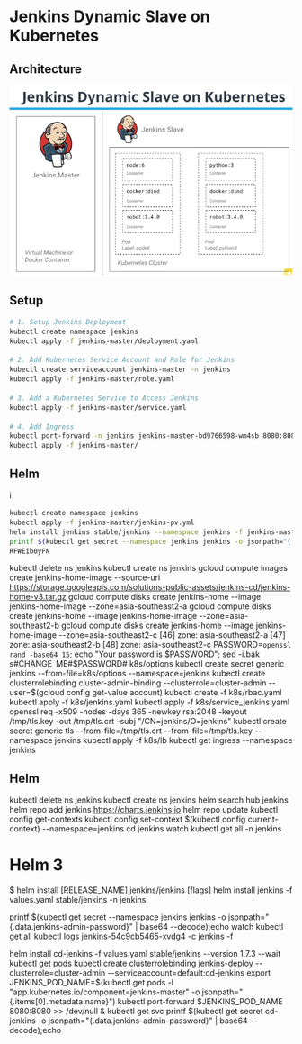 # Jenkins Dynamic Slave on Kubernetes

## Architecture
![](Jenkins.png)

## Setup
```bash
# 1. Setup Jenkins Deployment
kubectl create namespace jenkins
kubectl apply -f jenkins-master/deployment.yaml

# 2. Add Kubernetes Service Account and Role for Jenkins
kubectl create serviceaccount jenkins-master -n jenkins
kubectl apply -f jenkins-master/role.yaml

# 3. Add a Kubernetes Service to Access Jenkins
kubectl apply -f jenkins-master/service.yaml

# 4. Add Ingress
kubectl port-forward -n jenkins jenkins-master-bd9766598-wm4sb 8080:8080
kubectl apply -f jenkins-master/
```
## Helm 
i
```bash
kubectl create namespace jenkins
kubectl apply -f jenkins-master/jenkins-pv.yml
helm install jenkins stable/jenkins --namespace jenkins -f jenkins-master/values.yaml
printf $(kubectl get secret --namespace jenkins jenkins -o jsonpath="{.data.jenkins-admin-password}" | base64 --decode);echo
RFWEib0yFN
```

kubectl delete ns jenkins
kubectl create ns jenkins
gcloud compute images create jenkins-home-image --source-uri https://storage.googleapis.com/solutions-public-assets/jenkins-cd/jenkins-home-v3.tar.gz
gcloud compute disks create jenkins-home --image jenkins-home-image --zone=asia-southeast2-a
gcloud compute disks create jenkins-home --image jenkins-home-image --zone=asia-southeast2-b
gcloud compute disks create jenkins-home --image jenkins-home-image --zone=asia-southeast2-c
 [46] zone: asia-southeast2-a
 [47] zone: asia-southeast2-b
 [48] zone: asia-southeast2-c
PASSWORD=`openssl rand -base64 15`; echo "Your password is $PASSWORD"; sed -i.bak s#CHANGE_ME#$PASSWORD# k8s/options
kubectl create secret generic jenkins --from-file=k8s/options --namespace=jenkins
kubectl create clusterrolebinding cluster-admin-binding --clusterrole=cluster-admin --user=$(gcloud config get-value account)
kubectl create -f k8s/rbac.yaml
kubectl apply -f k8s/jenkins.yaml
kubectl apply -f k8s/service_jenkins.yaml
openssl req -x509 -nodes -days 365 -newkey rsa:2048 -keyout /tmp/tls.key -out /tmp/tls.crt -subj "/CN=jenkins/O=jenkins"
kubectl create secret generic tls --from-file=/tmp/tls.crt --from-file=/tmp/tls.key --namespace jenkins
kubectl apply -f k8s/lb
kubectl get ingress --namespace jenkins

## Helm

kubectl delete ns jenkins
kubectl create ns jenkins
helm search hub jenkins
helm repo add jenkins https://charts.jenkins.io
helm repo update
kubectl config get-contexts
kubectl config set-context $(kubectl config current-context) --namespace=jenkins
cd jenkins
watch kubectl get all -n jenkins
# Helm 3
$ helm install [RELEASE_NAME] jenkins/jenkins [flags]
helm install jenkins -f values.yaml stable/jenkins -n jenkins

printf $(kubectl get secret --namespace jenkins jenkins -o jsonpath="{.data.jenkins-admin-password}" | base64 --decode);echo
watch kubectl get all
kubectl logs jenkins-54c9cb5465-xvdg4 -c jenkins -f

helm install cd-jenkins -f values.yaml stable/jenkins --version 1.7.3 --wait
kubectl get pods
kubectl create clusterrolebinding jenkins-deploy --clusterrole=cluster-admin --serviceaccount=default:cd-jenkins
export JENKINS_POD_NAME=$(kubectl get pods -l "app.kubernetes.io/component=jenkins-master" -o jsonpath="{.items[0].metadata.name}")
kubectl port-forward $JENKINS_POD_NAME 8080:8080 >> /dev/null &
kubectl get svc
printf $(kubectl get secret cd-jenkins -o jsonpath="{.data.jenkins-admin-password}" | base64 --decode);echo
